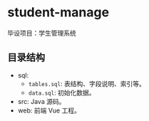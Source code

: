 # student-manage

毕设项目：学生管理系统

## 目录结构

* sql:
  * `tables.sql`: 表结构、字段说明、索引等。
  * `data.sql`: 初始化数据。
* src: Java 源码。
* web: 前端 Vue 工程。